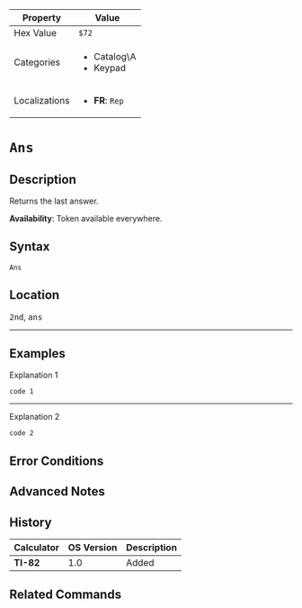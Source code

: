 | Property      | Value |
|---------------|-------|
| Hex Value     | `$72`|
| Categories    | <ul><li>Catalog\A</li><li>Keypad</li></ul> |
| Localizations | <ul><li><b>FR</b>: `Rep`</li></ul> |

# `Ans`

## Description
Returns the last answer.


<b>Availability</b>: Token available everywhere.

## Syntax
`Ans`

## Location
<kbd>2nd</kbd>, <kbd>ans</kbd>
<hr>

## Examples

Explanation 1
```ti-basic
code 1
```
---
Explanation 2
```ti-basic
code 2
```

## Error Conditions


## Advanced Notes


## History
| Calculator | OS Version | Description |
|------------|------------|-------------|
| <b>TI-82</b> | 1.0 | Added

## Related Commands

    